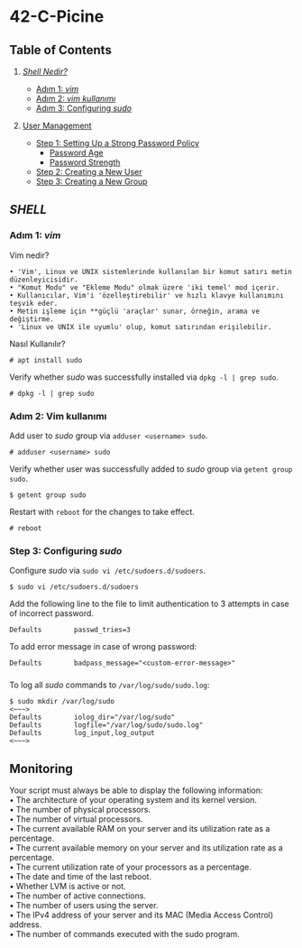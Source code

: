 # 42-C-Picine

## Table of Contents
1. [*Shell Nedir?*](#SHELL)
    - [Adım 1: *vim*](#Adım-1-vim)
    - [Adım 2: *vim kullanımı*](#Adım-2-vim-kullanımı)
    - [Adım 3: Configuring *sudo*](#step-3-configuring-sudo)

4. [User Management](#user-management)
    - [Step 1: Setting Up a Strong Password Policy](#step-1-setting-up-a-strong-password-policy)
       - [Password Age](#password-age)
       - [Password Strength](#password-strength)
    - [Step 2: Creating a New User](#step-2-creating-a-new-user)
    - [Step 3: Creating a New Group](#step-3-creating-a-new-group)

## *SHELL*

### Adım 1: *vim*
Vim nedir?
```
• 'Vim', Linux ve UNIX sistemlerinde kullanılan bir komut satırı metin düzenleyicisidir.
• "Komut Modu" ve "Ekleme Modu" olmak üzere 'iki temel' mod içerir.
• Kullanıcılar, Vim'i 'özelleştirebilir' ve hızlı klavye kullanımını teşvik eder.
• Metin işleme için **güçlü 'araçlar' sunar, örneğin, arama ve değiştirme.
• 'Linux ve UNIX ile uyumlu' olup, komut satırından erişilebilir.
```
Nasıl Kullanılır?
```
# apt install sudo
```
Verify whether *sudo* was successfully installed via `dpkg -l | grep sudo`.
```
# dpkg -l | grep sudo
```

### Adım 2: Vim kullanımı
Add user to *sudo* group via `adduser <username> sudo`.
```
# adduser <username> sudo
```
Verify whether user was successfully added to *sudo* group via `getent group sudo`.
```
$ getent group sudo
```
Restart with `reboot` for the changes to take effect.
```
# reboot
```

### Step 3: Configuring *sudo*
Configure *sudo* via `sudo vi /etc/sudoers.d/sudoers`.
```
$ sudo vi /etc/sudoers.d/sudoers
```
Add the following line to the file to limit authentication to 3 attempts in case of incorrect password.
```
Defaults        passwd_tries=3
```
To add error message in case of wrong password:
```
Defaults        badpass_message="<custom-error-message>"
```
###
To log all *sudo* commands to `/var/log/sudo/sudo.log`:
```
$ sudo mkdir /var/log/sudo
<~~~>
Defaults        iolog_dir="/var/log/sudo"
Defaults        logfile="/var/log/sudo/sudo.log"
Defaults        log_input,log_output
<~~~>
```
## Monitoring

Your script must always be able to display the following information:<br/>
• The architecture of your operating system and its kernel version.<br/>
• The number of physical processors.<br/>
• The number of virtual processors.<br/>
• The current available RAM on your server and its utilization rate as a percentage.<br/>
• The current available memory on your server and its utilization rate as a percentage.<br/>
• The current utilization rate of your processors as a percentage.<br/>
• The date and time of the last reboot.<br/>
• Whether LVM is active or not.<br/>
• The number of active connections.<br/>
• The number of users using the server.<br/>
• The IPv4 address of your server and its MAC (Media Access Control) address.<br/>
• The number of commands executed with the sudo program.
